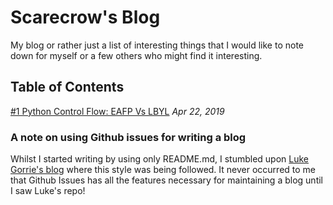 # Scarecrow's Blog
My blog or rather just a list of interesting things that I would like to note down for myself or a few others who might find it interesting.

## Table of Contents
[#1 Python Control Flow: EAFP Vs LBYL](https://github.com/scarecrow1123/blog/issues/1) *Apr 22, 2019*

### A note on using Github issues for writing a blog
Whilst I started writing by using only README.md, I stumbled upon [Luke Gorrie's blog](https://github.com/lukego/blog) where this style was being followed. It never occurred to me that Github Issues has all the features necessary for maintaining a blog until I saw Luke's repo!
